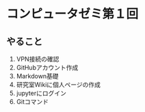 # コンピュータゼミ第１回
## やること
1. VPN接続の確認
1. GitHubアカウント作成
1. Markdown基礎
1. 研究室Wikiに個人ページの作成
1. jupyterにログイン
1. Gitコマンド